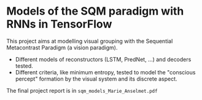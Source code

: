 # Models of the SQM paradigm with RNNs in TensorFlow

This project aims at modelling visual grouping with the Sequential Metacontrast Paradigm (a vision paradigm).

- Different models of reconstructors (LSTM, PredNet, ...) and decoders tested. 
- Different criteria, like minimum entropy, tested to model the "conscious percept" formation by the visual system and its discrete aspect.

The final project report is in ```sqm_models_Marie_Anselmet.pdf```
